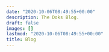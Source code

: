 ```yaml
---
date: "2020-10-06T08:49:55+00:00"
description: The Doks Blog.
draft: false
images: []
lastmod: "2020-10-06T08:49:55+00:00"
title: Blog
---
```

